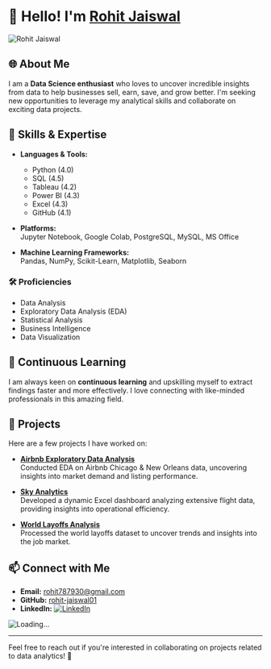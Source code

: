 # 👋 Hello! I'm [Rohit Jaiswal](https://github.com/rohit-jaiswal01)

![Rohit Jaiswal](https://your-image-link-here.com) <!-- Add a profile image URL here -->

## 🌐 About Me
I am a **Data Science enthusiast** who loves to uncover incredible insights from data to help businesses sell, earn, save, and grow better. I'm seeking new opportunities to leverage my analytical skills and collaborate on exciting data projects.

## 🚀 Skills & Expertise
- **Languages & Tools:**  
  - Python (4.0)  
  - SQL (4.5)  
  - Tableau (4.2)  
  - Power BI (4.3)  
  - Excel (4.3)  
  - GitHub (4.1)  

- **Platforms:**  
  Jupyter Notebook, Google Colab, PostgreSQL, MySQL, MS Office

- **Machine Learning Frameworks:**  
  Pandas, NumPy, Scikit-Learn, Matplotlib, Seaborn

### 🛠️ Proficiencies
- Data Analysis
- Exploratory Data Analysis (EDA)
- Statistical Analysis
- Business Intelligence
- Data Visualization

## 🌱 Continuous Learning
I am always keen on **continuous learning** and upskilling myself to extract findings faster and more effectively. I love connecting with like-minded professionals in this amazing field.

## 💼 Projects
Here are a few projects I have worked on:

- **[Airbnb Exploratory Data Analysis](https://github.com/your-github-repo-link)**  
  Conducted EDA on Airbnb Chicago & New Orleans data, uncovering insights into market demand and listing performance.

- **[Sky Analytics](https://github.com/your-github-repo-link)**  
  Developed a dynamic Excel dashboard analyzing extensive flight data, providing insights into operational efficiency.

- **[World Layoffs Analysis](https://github.com/your-github-repo-link)**  
  Processed the world layoffs dataset to uncover trends and insights into the job market.

## 📫 Connect with Me
- **Email:** [rohit787930@gmail.com](mailto:rohit787930@gmail.com)  
- **GitHub:** [rohit-jaiswal01](https://github.com/rohit-jaiswal01)  
- **LinkedIn:** [![LinkedIn](https://upload.wikimedia.org/wikipedia/commons/0/01/LinkedIn_Logo.svg)](https://www.linkedin.com/in/rohit-jaiswal01/) <!-- LinkedIn icon -->

![Loading...](https://media.giphy.com/media/xUPGcv2nLp5qIQ2FYU/giphy.gif) <!-- Optional loading animation -->

---
Feel free to reach out if you're interested in collaborating on projects related to data analytics! 💞
